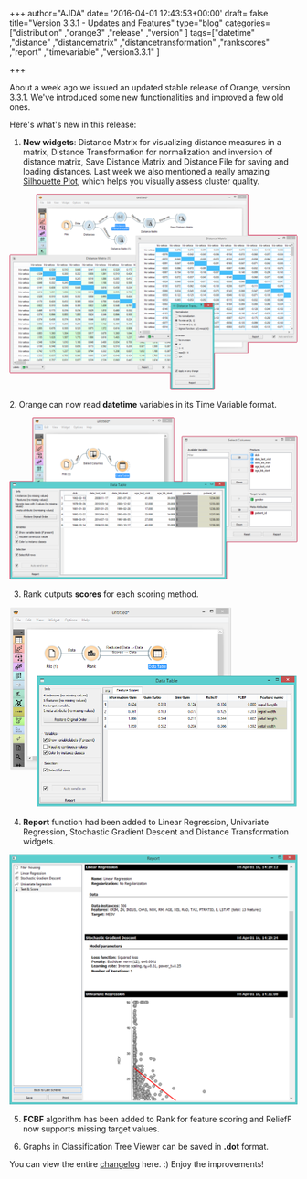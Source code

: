 +++
author="AJDA"
date= '2016-04-01 12:43:53+00:00'
draft= false
title="Version 3.3.1 - Updates and Features"
type="blog"
categories=["distribution" ,"orange3" ,"release" ,"version" ]
tags=["datetime" ,"distance" ,"distancematrix" ,"distancetransformation" ,"rankscores" ,"report" ,"timevariable" ,"version3.3.1" ]

+++

About a week ago we issued an updated stable release of Orange, version 3.3.1. We've introduced some new functionalities and improved a few old ones.

Here's what's new in this release:

1. **New widgets**: Distance Matrix for visualizing distance measures in a matrix, Distance Transformation for normalization and inversion of distance matrix, Save Distance Matrix and Distance File for saving and loading distances. Last week we also mentioned a really amazing [Silhouette Plot](http://blog.biolab.si/2016/03/23/all-i-see-is-silhouette/), which helps you visually assess cluster quality.

![](/images/2016/04/blog11.png)




2. Orange can now read **datetime** variables in its Time Variable format.

![](/images/2016/04/blog12.png)




3. Rank outputs **scores** for each scoring method.

![](/images/2016/04/blog13.png)




4. **Report** function had been added to Linear Regression, Univariate Regression, Stochastic Gradient Descent and Distance Transformation widgets.

![](/images/2016/04/blog14.png)




5. **FCBF** algorithm has been added to Rank for feature scoring and ReliefF now supports missing target values.

6. Graphs in Classification Tree Viewer can be saved in **.dot** format.



You can view the entire [changelog](https://github.com/biolab/orange3/blob/master/CHANGELOG.md) here. :) Enjoy the improvements!
